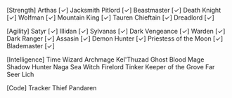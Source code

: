 [Strength]
Arthas [✓]
Jacksmith
Pitlord [✓]
Beastmaster [✓]
Death Knight [✓]
Wolfman [✓]
Mountain King [✓]
Tauren Chieftain [✓]
Dreadlord [✓]

[Agility]
Satyr [✓]
Illidan [✓]
Sylvanas [✓]
Dark Vengeance [✓]
Warden [✓]
Dark Ranger [✓]
Assasin [✓]
Demon Hunter [✓]
Priestess of the Moon [✓]
Blademaster [✓]

[Intelligence]
Time Wizard
Archmage
Kel'Thuzad Ghost
Blood Mage
Shadow Hunter
Naga Sea Witch
Firelord
Tinker
Keeper of the Grove
Far Seer
Lich

[Code]
Tracker
Thief
Pandaren